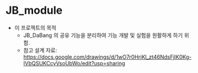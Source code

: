 # JB_module
- 이 프로젝트의 목적
  - JB_DaBang 의 공유 기능을 분리하여 기능 개발 및 실험을 원활하게 하기 위함.
  - 참고 설계 자료: https://docs.google.com/drawings/d/1wO7r0HrjKl_zt46NdsFjlK0Kg-lVbQSUKCcyVsoUbWo/edit?usp=sharing
